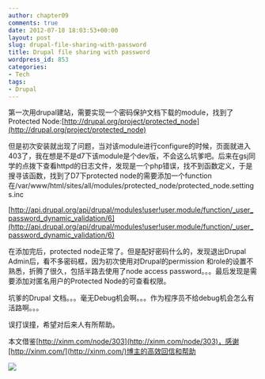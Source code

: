 ```yaml
---
author: chapter09
comments: true
date: 2012-07-18 18:03:53+00:00
layout: post
slug: drupal-file-sharing-with-password
title: Drupal file sharing with password
wordpress_id: 853
categories:
- Tech
tags:
- Drupal
---
```


第一次用drupal建站，需要实现一个密码保护文档下载的module，找到了Protected Node:[http://drupal.org/project/protected_node](http://drupal.org/project/protected_node)

但是初次安装就出现了问题，当对该module进行configure的时候，页面就进入403了，我在想是不是d7下该module是个dev版，不会这么坑爹吧。后来在gsj同学的点拨下查看httpd的日志文件，发现是一个php错误，找不到函数定义，于是搜寻该函数，找到了D7下protected node的需要添加一个function在/var/www/html/sites/all/modules/protected_node/protected_node.settings.inc


[http://api.drupal.org/api/drupal/modules!user!user.module/function/_user_password_dynamic_validation/6](http://api.drupal.org/api/drupal/modules!user!user.module/function/_user_password_dynamic_validation/6)




在添加完后，protected node正常了。但是配好密码什么的，发现退出Drupal Admin后，看不多密码框，因为初次使用对Drupal的permission 和role的设置不熟悉，折腾了很久，包括半路去使用了node access password。。。最后发现是需要添加对匿名用户的Protected Node的可查看权限。




坑爹的Drupal 文档。。。毫无Debug机会啊。。。作为程序员不给debug机会怎么有活路啊。。。




误打误撞，希望对后来人有所帮助。





本文借鉴[http://xinm.com/node/303](http://xinm.com/node/303)，感谢[http://xinm.com/](http://xinm.com/)博主的高效回信和帮助

[![](http://haow.ca/wp-content/uploads/2012/07/Capture2.jpg)](http://haow.ca/wp-content/uploads/2012/07/Capture2.jpg)
